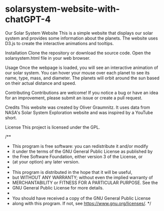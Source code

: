 # solarsystem-website-with-chatGPT-4

Our Solar System Website
This is a simple website that displays our solar system and provides some information about the planets. The website uses D3.js to create the interactive animations and tooltips.

Installation
Clone the repository or download the source code.
Open the solarsystem.html file in your web browser.

Usage
Once the webpage is loaded, you will see an interactive animation of our solar system. You can hover your mouse over each planet to see its name, type, mass, and diameter. The planets will orbit around the sun based on their actual distance and speed.

Contributing
Contributions are welcome! If you notice a bug or have an idea for an improvement, please submit an issue or create a pull request.

Credits
This website was created by Oliver Graumnitz. It uses data from NASA's Solar System Exploration website and was inspired by a YouTube short.

License
This project is licensed under the GPL.

/**
 * This program is free software: you can redistribute it and/or modify
 * it under the terms of the GNU General Public License as published by
 * the Free Software Foundation, either version 3 of the License, or
 * (at your option) any later version.
 *
 * This program is distributed in the hope that it will be useful,
 * but WITHOUT ANY WARRANTY; without even the implied warranty of
 * MERCHANTABILITY or FITNESS FOR A PARTICULAR PURPOSE.  See the
 * GNU General Public License for more details.
 *
 * You should have received a copy of the GNU General Public License
 * along with this program.  If not, see <https://www.gnu.org/licenses/>.
 */
